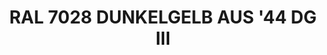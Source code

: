 ---
layout: product
title: "RAL 7028 DUNKELGELB AUS '44 DG III"
price: "300" 
desc: "Akrilna boja 17mL"
img_path: "/assets/img/A.MIG-0012.webp"
brand: "AMMO"
available: true
special_offer: false
new: false
soon: false
cat: "020000"
subcat: "020100"
subsubcat: "020101"
sifra: "A.MIG-0012"
popular: false
spec: false
---